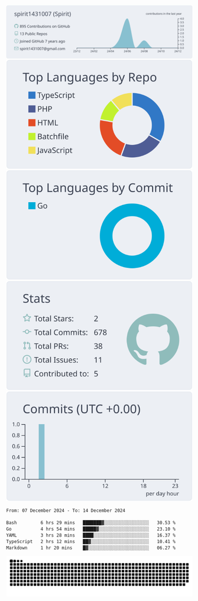 [![](https://raw.githubusercontent.com/spirit1431007/spirit1431007/master/profile-summary-card-output/nord_bright/0-profile-details.svg)](https://git.io/spiritx)
[![](https://raw.githubusercontent.com/spirit1431007/spirit1431007/master/profile-summary-card-output/nord_bright/1-repos-per-language.svg)](https://git.io/spiritx) [![](https://raw.githubusercontent.com/spirit1431007/spirit1431007/master/profile-summary-card-output/nord_bright/2-most-commit-language.svg)](https://git.io/spiritx)
[![](https://raw.githubusercontent.com/spirit1431007/spirit1431007/master/profile-summary-card-output/nord_bright/3-stats.svg)](https://git.io/spiritx) [![](https://raw.githubusercontent.com/spirit1431007/spirit1431007/master/profile-summary-card-output/nord_bright/4-productive-time.svg)](https://git.io/spiritx)

<!--START_SECTION:waka-->

```txt
From: 07 December 2024 - To: 14 December 2024

Bash         6 hrs 29 mins   ███████▓░░░░░░░░░░░░░░░░░   30.53 %
Go           4 hrs 54 mins   █████▓░░░░░░░░░░░░░░░░░░░   23.10 %
YAML         3 hrs 28 mins   ████░░░░░░░░░░░░░░░░░░░░░   16.37 %
TypeScript   2 hrs 12 mins   ██▓░░░░░░░░░░░░░░░░░░░░░░   10.41 %
Markdown     1 hr 20 mins    █▓░░░░░░░░░░░░░░░░░░░░░░░   06.27 %
```

<!--END_SECTION:waka-->

![contribution](https://github.com/spirit1431007/spirit1431007/blob/output/github-contribution-grid-snake.svg)
